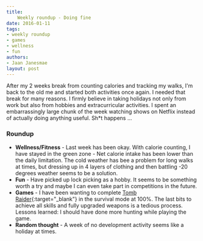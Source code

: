 ```yaml
---
title:
    Weekly roundup - Doing fine
date: 2016-01-11
tags:
- weekly roundup
- games
- wellness
- fun
authors:
- Jaan Janesmae
layout: post
---
```

After my 2 weeks break from counting calories and tracking my walks, I'm back to the old me and started both activities once again. I needed that break for many reasons. I firmly believe in taking holidays not only from work but also from hobbies and extracurricular activities. I spent an embarrassingly large chunk of the week watching shows on Netflix instead of actually doing anything useful. Sh*t happens ...

### Roundup

- **Wellness/Fitness** - Last week has been okay. With calorie counting, I have stayed in the green zone - Net calorie intake has been lower than the daily limitation. The cold weather has bee a problem for long walks at times, but dressing up in 4 layers of clothing and then battling -20 degrees weather seems to be a solution.
- **Fun** - Have picked up lock picking as a hobby. It seems to be something worth a try and maybe I can even take part in competitions in the future.
- **Games** - I have been wanting to complete [Tomb Raider][tombraider]{:target="_blank"} in the survival mode at 100%. The last bits to achieve all skills and fully upgraded weapons is a tedious process. Lessons learned: I should have done more hunting while playing the game.
- **Random thought** - A week of no development activity seems like a holiday at times.

[tombraider]: https://en.wikipedia.org/wiki/Tomb_Raider_(2013_video_game)
